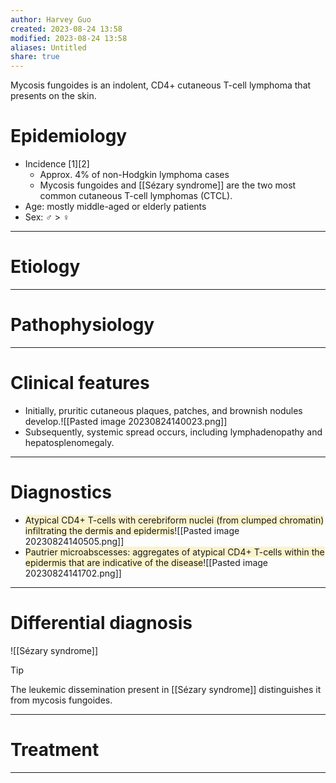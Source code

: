 ```yaml
---
author: Harvey Guo
created: 2023-08-24 13:58
modified: 2023-08-24 13:58
aliases: Untitled
share: true
---
```

Mycosis fungoides is an indolent, CD4+ cutaneous T-cell lymphoma that presents on the skin.
# Epidemiology
- Incidence [1][2]
	- Approx. 4% of non-Hodgkin lymphoma cases
	- Mycosis fungoides and [[Sézary syndrome]] are the two most common cutaneous T-cell lymphomas (CTCL).
- Age: mostly middle-aged or elderly patients
- Sex: ♂ > ♀

---
# Etiology


---
# Pathophysiology


---
# Clinical features
- Initially, pruritic cutaneous plaques, patches, and brownish nodules develop.![[Pasted image 20230824140023.png]]
- Subsequently, systemic spread occurs, including lymphadenopathy and hepatosplenomegaly.

---
# Diagnostics
- <span style="background:rgba(240, 200, 0, 0.2)">Atypical CD4+ T-cells with cerebriform nuclei (from clumped chromatin) infiltrating the dermis and epidermis</span>![[Pasted image 20230824140505.png]]
- <span style="background:rgba(240, 200, 0, 0.2)">Pautrier microabscesses: aggregates of atypical CD4+ T-cells within the epidermis that are indicative of the disease</span>![[Pasted image 20230824141702.png]]

---
# Differential diagnosis
![[Sézary syndrome]]
>[!tip] 
>The leukemic dissemination present in [[Sézary syndrome]] distinguishes it from mycosis fungoides.

---
# Treatment


---
